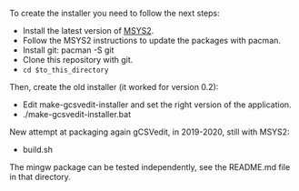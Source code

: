 To create the installer you need to follow the next steps:
- Install the latest version of [MSYS2](http://www.msys2.org/).
- Follow the MSYS2 instructions to update the packages with pacman.
- Install git: pacman -S git
- Clone this repository with git.
- `cd $to_this_directory`

Then, create the old installer (it worked for version 0.2):
- Edit make-gcsvedit-installer and set the right version of the application.
- ./make-gcsvedit-installer.bat

New attempt at packaging again gCSVedit, in 2019-2020, still with MSYS2:
- build.sh

The mingw package can be tested independently, see the README.md file in that
directory.
